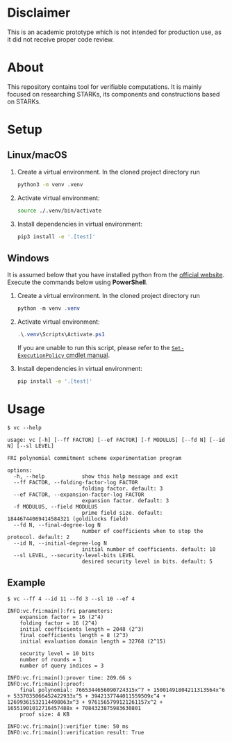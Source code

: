 # Disclaimer

This is an academic prototype which is not intended for production use, as it did not receive proper code review.

# About

This repository contains tool for verifiable computations. It is mainly focused on researching STARKs, its components and constructions based on STARKs.

# Setup

## Linux/macOS

1. Create a virtual environment. In the cloned project directory run

    ```bash
    python3 -m venv .venv
    ```

2. Activate virtual environment:

    ```bash
    source ./.venv/bin/activate
    ```

3. Install dependencies in virtual environment:

    ```bash
    pip3 install -e '.[test]'
    ```

## Windows

It is assumed below that you have installed python from the [official website](https://www.python.org/). Execute the commands below using **PowerShell**.

1. Create a virtual environment. In the cloned project directory run

    ```PowerShell
    python -m venv .venv
    ```

2. Activate virtual environment:

    ```PowerShell
    .\.venv\Scripts\Activate.ps1
    ```

    If you are unable to run this script, please refer to the [`Set-ExecutionPolicy` cmdlet manual](https://learn.microsoft.com/en-us/powershell/module/microsoft.powershell.security/set-executionpolicy?view=powershell-7.5).

3. Install dependencies in virtual environment:

    ```bash
    pip install -e '.[test]'
    ```

# Usage

```
$ vc --help
```
```
usage: vc [-h] [--ff FACTOR] [--ef FACTOR] [-f MODULUS] [--fd N] [--id N] [--sl LEVEL]    

FRI polynomial commitment scheme experimentation program

options:
  -h, --help            show this help message and exit
  --ff FACTOR, --folding-factor-log FACTOR
                        folding factor. default: 3
  --ef FACTOR, --expansion-factor-log FACTOR
                        expansion factor. default: 3
  -f MODULUS, --field MODULUS
                        prime field size. default: 18446744069414584321 (goldilocks field)
  --fd N, --final-degree-log N
                        number of coefficients when to stop the protocol. default: 2      
  --id N, --initial-degree-log N
                        initial number of coefficients. default: 10
  --sl LEVEL, --security-level-bits LEVEL
                        desired security level in bits. default: 5
```

## Example

```
$ vc --ff 4 --id 11 --fd 3 --sl 10 --ef 4
```
```
INFO:vc.fri:main():fri parameters:
    expansion factor = 16 (2^4)
    folding factor = 16 (2^4)
    initial coefficients length = 2048 (2^3)       
    final coefficients length = 8 (2^3)
    initial evaluation domain length = 32768 (2^15)

    security level = 10 bits
    number of rounds = 1
    number of query indices = 3

INFO:vc.fri:main():prover time: 209.66 s
INFO:vc.fri:main():proof:
    final polynomial: 7665344656090724315x^7 + 15001491804211313564x^6 + 5337035066452422933x^5 + 3942137744011559509x^4 + 12699361532114498063x^3 + 9761565799121261157x^2 + 16551901012716457488x + 7084323875983630801
    proof size: 4 KB

INFO:vc.fri:main():verifier time: 50 ms
INFO:vc.fri:main():verification result: True
```
